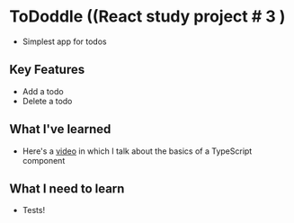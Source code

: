 # ToDoddle ((React study project # 3 )
- Simplest app for todos

## Key Features
- Add a todo
- Delete a todo


## What I've learned

- Here's a [video](https://youtu.be/2W5vWzt7QlU) in which I talk about the basics of a TypeScript component

## What I need to learn
- Tests!
